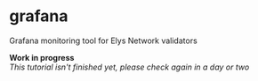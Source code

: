 # grafana
Grafana monitoring tool for Elys Network validators


**Work in progress**<br>
*This tutorial isn't finished yet, please check again in a day or two*
